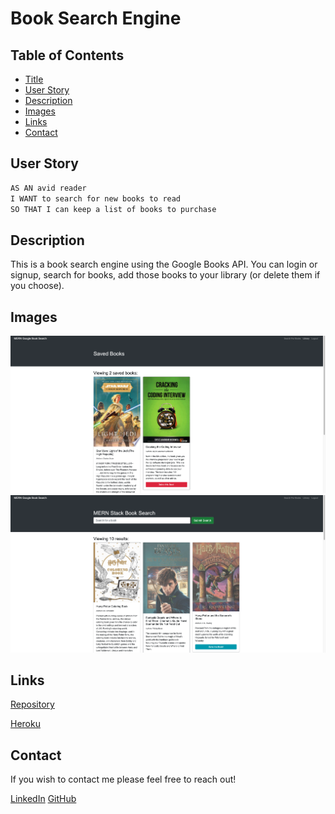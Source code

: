 <a href = "title"></a>

# Book Search Engine

## Table of Contents

- [Title](#title)
- [User Story](#story)
- [Description](#description)
- [Images](#images)
- [Links](#links)
- [Contact](#contact)

<a href = "story"></a>

## User Story

```md
AS AN avid reader
I WANT to search for new books to read
SO THAT I can keep a list of books to purchase
```

<a href = "description"></a>

## Description

This is a book search engine using the Google Books API. You can login or signup, search for books, add those books to your library (or delete them if you choose). 

<a href = "images"></a>

## Images

<img src = "./images/screenShot1.png"></img>
<img src = "./images/screenShot2.png"></img>



<a href = "links"></a>

## Links

[Repository](https://github.com/joecliffordofficial/bookSearchEngine)

[Heroku](https://book-search-engine-mern-jc.herokuapp.com/)

<a href = "contact"></a>

## Contact

If you wish to contact me please feel free to reach out!

[LinkedIn](https://www.linkedin.com/in/joe-clifford/)
[GitHub](https://github.com/joecliffordofficial)